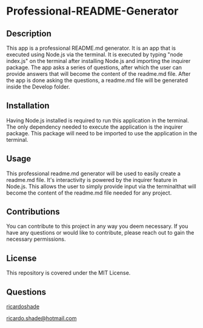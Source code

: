 # Professional-README-Generator
  
## Description
This app is a professional README.md generator. It is an app that is executed using Node.js via the terminal. It is executed by typing "node index.js" on the terminal after installing Node.js and importing the inquirer package. The app asks a series of questions, after which the user can provide answers that will become the content of the readme.md file. After the app is done asking the questions, a readme.md file will be generated inside the Develop folder. 

## Installation
Having Node.js installed is required to run this application in the terminal. The only dependency needed to execute the application is the inquirer package. This package will need to be imported to use the application in the terminal. 

## Usage
This professional readme.md generator will be used to easily create a readme.md file. It's interactivity is powered by the inquirer feature in Node.js. This allows the user to simply provide input via the terminalthat will become the content of the readme.md file needed for any project. 
  
## Contributions
You can contribute to this project in any way you deem necessary. If you have any questions or would like to contribute, please reach out to gain the necessary permissions. 

## License 
This repository is covered under the MIT License.

## Questions
[ricardoshade](https://github.com/ricardoshade)

ricardo.shade@hotmail.com

